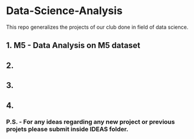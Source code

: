 # Data-Science-Analysis
This repo generalizes the projects of our club done in field of data science. 
## 1. M5 - Data Analysis on M5 dataset 
## 2. 
## 3.
## 4.
### P.S. - For any ideas regarding any new project or previous projets please submit inside IDEAS folder.
